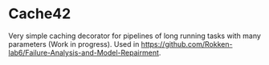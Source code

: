# Cache42

Very simple caching decorator for pipelines of long running tasks with many parameters (Work in progress).
Used in https://github.com/Rokken-lab6/Failure-Analysis-and-Model-Repairment.
